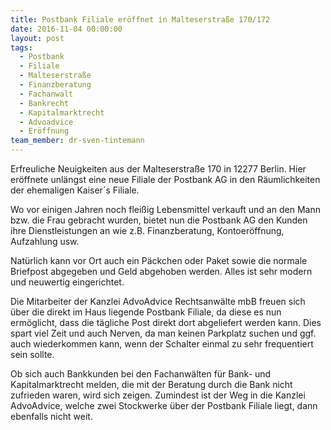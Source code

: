 ```yaml
---
title: Postbank Filiale eröffnet in Malteserstraße 170/172
date: 2016-11-04 00:00:00
layout: post
tags:
  - Postbank
  - Filiale
  - Malteserstraße
  - Finanzberatung
  - Fachanwalt
  - Bankrecht
  - Kapitalmarktrecht
  - Advoadvice
  - Eröffnung
team_member: dr-sven-tintemann
---
```



Erfreuliche Neuigkeiten aus der Malteserstraße 170 in 12277 Berlin. Hier eröffnete unlängst eine neue Filiale der Postbank AG in den Räumlichkeiten der ehemaligen Kaiser´s Filiale.

Wo vor einigen Jahren noch fleißig Lebensmittel verkauft und an den Mann bzw. die Frau gebracht wurden, bietet nun die Postbank AG den Kunden ihre Dienstleistungen an wie z.B. Finanzberatung, Kontoeröffnung, Aufzahlung usw.

Natürlich kann vor Ort auch ein Päckchen oder Paket sowie die normale Briefpost abgegeben und Geld abgehoben werden. Alles ist sehr modern und neuwertig eingerichtet.

Die Mitarbeiter der Kanzlei AdvoAdvice Rechtsanwälte mbB freuen sich über die direkt im Haus liegende Postbank Filiale, da diese es nun ermöglicht, dass die tägliche Post direkt dort abgeliefert werden kann. Dies spart viel Zeit und auch Nerven, da man keinen Parkplatz suchen und ggf. auch wiederkommen kann, wenn der Schalter einmal zu sehr frequentiert sein sollte.

Ob sich auch Bankkunden bei den Fachanwälten für Bank- und Kapitalmarktrecht melden, die mit der Beratung durch die Bank nicht zufrieden waren, wird sich zeigen. Zumindest ist der Weg in die Kanzlei AdvoAdvice, welche zwei Stockwerke über der Postbank Filiale liegt, dann ebenfalls nicht weit.
